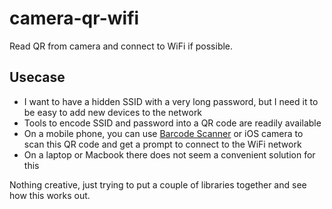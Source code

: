 # camera-qr-wifi
Read QR from camera and connect to WiFi if possible.

## Usecase
* I want to have a hidden SSID with a very long password, but I need it to be easy to add new devices to the network
* Tools to encode SSID and password into a QR code are readily available
* On a mobile phone, you can use [Barcode Scanner](https://play.google.com/store/apps/details?id=com.google.zxing.client.android) or iOS camera to scan this QR code and get a prompt to connect to the WiFi network
* On a laptop or Macbook there does not seem a convenient solution for this

Nothing creative, just trying to put a couple of libraries together and see how this works out.
